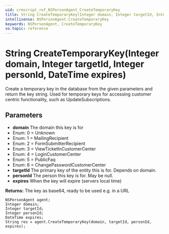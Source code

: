 ```yaml
---
uid: crmscript_ref_NSPersonAgent_CreateTemporaryKey
title: String CreateTemporaryKey(Integer domain, Integer targetId, Integer personId, DateTime expires)
intellisense: NSPersonAgent.CreateTemporaryKey
keywords: NSPersonAgent, CreateTemporaryKey
so.topic: reference
---
```


# String CreateTemporaryKey(Integer domain, Integer targetId, Integer personId, DateTime expires)

Create a temporary key in the database from the given parameters and return the key string. Used for temporary keys for accessing customer centric functionality, such as UpdateSubscriptions.

## Parameters

* **domain** The domain this key is for
* Enum: 0 = Unknown 
* Enum: 1 = MailingRecipient 
* Enum: 2 = FormSubmitterRecipient 
* Enum: 3 = ViewTicketInCustomerCenter 
* Enum: 4 = LoginCustomerCenter 
* Enum: 5 = PublicFaq 
* Enum: 6 = ChangePasswordCustomerCenter 
* **targetId** The primary key of the entity this is for. Depends on domain.
* **personId** The person this key is for. May be null.
* **expires** When the key will expire (servers local time)

**Returns:** The key as base64, ready to be used e.g. in a URL

```crmscript
NSPersonAgent agent;
Integer domain;
Integer targetId;
Integer personId;
DateTime expires;
String res = agent.CreateTemporaryKey(domain, targetId, personId, expires);
```

